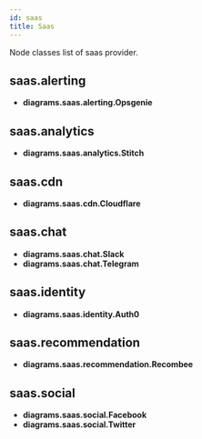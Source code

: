 ```yaml
---
id: saas
title: Saas
---
```


Node classes list of saas provider.

## saas.alerting

- **diagrams.saas.alerting.Opsgenie**

## saas.analytics

- **diagrams.saas.analytics.Stitch**

## saas.cdn

- **diagrams.saas.cdn.Cloudflare**

## saas.chat

- **diagrams.saas.chat.Slack**
- **diagrams.saas.chat.Telegram**

## saas.identity

- **diagrams.saas.identity.Auth0**

## saas.recommendation

- **diagrams.saas.recommendation.Recombee**

## saas.social

- **diagrams.saas.social.Facebook**
- **diagrams.saas.social.Twitter**
